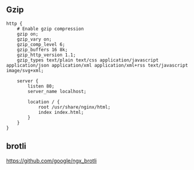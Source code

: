 ## Gzip

```nginx title="gzip.conf"
http {
    # Enable gzip compression
    gzip on;
    gzip_vary on;
    gzip_comp_level 6;
    gzip_buffers 16 8k;
    gzip_http_version 1.1;
    gzip_types text/plain text/css application/javascript application/json application/xml application/xml+rss text/javascript image/svg+xml;
    
    server {
        listen 80;
        server_name localhost;

        location / {
            root /usr/share/nginx/html;
            index index.html;
        }
    }
}

```

## brotli

https://github.com/google/ngx_brotli

